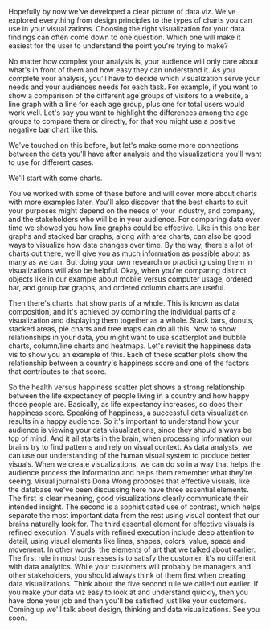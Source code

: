 

Hopefully by now we've developed a clear picture of data viz. We've explored everything from design principles to the types of charts you can use in your visualizations. Choosing the right visualization for your data findings can often come down to one question. Which one will make it easiest for the user to understand the point you're trying to make?

No matter how complex your analysis is, your audience will only care about what's in front of them and how easy they can understand it. As you complete your analysis, you'll have to decide which visualization serve your needs and your audiences needs for each task. For example, if you want to show a comparison of the different age groups of visitors to a website, a line graph with a line for each age group, plus one for total users would work well. Let's say you want to highlight the differences among the age groups to compare them or directly, for that you might use a positive negative bar chart like this.

We've touched on this before, but let's make some more connections between the data you'll have after analysis and the visualizations you'll want to use for different cases.

We'll start with some charts.

You've worked with some of these before and will cover more about charts with more examples later. You'll also discover that the best charts to suit your purposes might depend on the needs of your industry, and company, and the stakeholders who will be in your audience. For comparing data over time we showed you how line graphs could be effective. Like in this one bar graphs and stacked bar graphs, along with area charts, can also be good ways to visualize how data changes over time. By the way, there's a lot of charts out there, we'll give you as much information as possible about as many as we can. But doing your own research or practicing using them in visualizations will also be helpful. Okay, when you're comparing distinct objects like in our example about mobile versus computer usage, ordered bar, and group bar graphs, and ordered column charts are useful.

Then there's charts that show parts of a whole. This is known as data composition, and it's achieved by combining the individual parts of a visualization and displaying them together as a whole. Stack bars, donuts, stacked areas, pie charts and tree maps can do all this. Now to show relationships in your data, you might want to use scatterplot and bubble charts, column/line charts and heatmaps. Let's revisit the happiness data vis to show you an example of this. Each of these scatter plots show the relationship between a country's happiness score and one of the factors that contributes to that score.

So the health versus happiness scatter plot shows a strong relationship between the life expectancy of people living in a country and how happy those people are. Basically, as life expectancy increases, so does their happiness score. Speaking of happiness, a successful data visualization results in a happy audience. So it's important to understand how your audience is viewing your data visualizations, since they should always be top of mind. And it all starts in the brain, when processing information our brains try to find patterns and rely on visual context. As data analysts, we can use our understanding of the human visual system to produce better visuals. When we create visualizations, we can do so in a way that helps the audience process the information and helps them remember what they're seeing. Visual journalists Dona Wong proposes that effective visuals, like the database we've been discussing here have three essential elements. The first is clear meaning, good visualizations clearly communicate their intended insight. The second is a sophisticated use of contrast, which helps separate the most important data from the rest using visual context that our brains naturally look for. The third essential element for effective visuals is refined execution. Visuals with refined execution include deep attention to detail, using visual elements like lines, shapes, colors, value, space and movement. In other words, the elements of art that we talked about earlier. The first rule in most businesses is to satisfy the customer, it's no different with data analytics. While your customers will probably be managers and other stakeholders, you should always think of them first when creating data visualizations. Think about the five second rule we called out earlier. If you make your data viz easy to look at and understand quickly, then you have done your job and then you'll be satisfied just like your customers. Coming up we'll talk about design, thinking and data visualizations. See you soon.